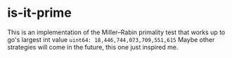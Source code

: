 # is-it-prime
This is an implementation of the Miller–Rabin primality test that works up to go's largest int value `uint64: 18,446,744,073,709,551,615`
Maybe other strategies will come in the future, this one just inspired me.
